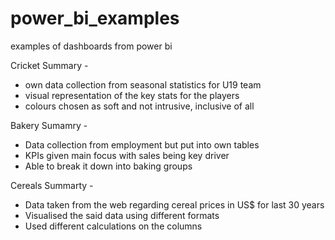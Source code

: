 # power_bi_examples
examples of dashboards from power bi

Cricket Summary -
- own data collection from seasonal statistics for U19 team 
- visual representation of the key stats for the players
- colours chosen as soft and not intrusive, inclusive of all

Bakery Sumamry -
- Data collection from employment but put into own tables 
- KPIs given main focus with sales being key driver
- Able to break it down into baking groups

Cereals Summarty - 
- Data taken from the web regarding cereal prices in US$ for last 30 years
- Visualised the said data using different formats
- Used different calculations on the columns 
